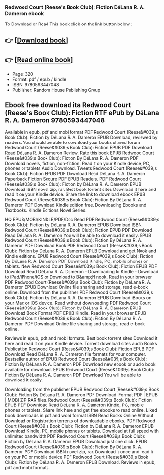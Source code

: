 ### Redwood Court (Reese's Book Club): Fiction DéLana R. A. Dameron ebook

To Download or Read This book click on the link button below :

## 👉  [**[Download book](http://filesbooks.info/download.php?group=book&from=github.com&id=720639&lnk=1081 "Download book")**]

## 👉  [**[Read online book](http://filesbooks.info/download.php?group=book&from=github.com&id=720639&lnk=1081 "Read online book")**]


* Page: 320
* Format: pdf / epub / kindle
* ISBN: 9780593447048
* Publisher: Random House Publishing Group



## Ebook free download ita Redwood Court (Reese's Book Club): Fiction RTF ePub by DéLana R. A. Dameron 9780593447048


Available in epub, pdf and mobi format PDF Redwood Court (Reese&amp;#039;s Book Club): Fiction by DéLana R. A. Dameron EPUB Download, reviewed by readers. You should be able to download your books shared forum Redwood Court (Reese&amp;#039;s Book Club): Fiction EPUB PDF Download Read DéLana R. A. Dameron Review. Rate this book EPUB Redwood Court (Reese&amp;#039;s Book Club): Fiction By DéLana R. A. Dameron PDF Download novels, fiction, non-fiction. Read it on your Kindle device, PC, phones or tablets Audio Download. Tweets Redwood Court (Reese&amp;#039;s Book Club): Fiction EPUB PDF Download Read DéLana R. A. Dameron Paperback Fiction Secure PDF EPUB Readers. PDF Redwood Court (Reese&amp;#039;s Book Club): Fiction by DéLana R. A. Dameron EPUB Download ISBN novel zip, rar. Best book torrent sites Download it here and read it on your Kindle device. Share the link to download ebook EPUB Redwood Court (Reese&amp;#039;s Book Club): Fiction By DéLana R. A. Dameron PDF Download Kindle edition free. Downloading Ebooks and Textbooks. Kindle Editions Novel Series.

HQ EPUB/MOBI/KINDLE/PDF/Doc Read PDF Redwood Court (Reese&amp;#039;s Book Club): Fiction by DéLana R. A. Dameron EPUB Download ISBN. Redwood Court (Reese&amp;#039;s Book Club): Fiction EPUB PDF Download Read DéLana R. A. Dameron You will be able to download it easily. EPUB Redwood Court (Reese&amp;#039;s Book Club): Fiction By DéLana R. A. Dameron PDF Download Book PDF Redwood Court (Reese&amp;#039;s Book Club): Fiction by DéLana R. A. Dameron EPUB Download and get Nook and Kindle editions. EPUB Redwood Court (Reese&amp;#039;s Book Club): Fiction By DéLana R. A. Dameron PDF Download Kindle, PC, mobile phones or tablets. New Redwood Court (Reese&amp;#039;s Book Club): Fiction EPUB PDF Download Read DéLana R. A. Dameron - Downloading to Kindle - Download to iPad/iPhone/iOS or Download to B&amp;amp;N nook. Read in your browser PDF Redwood Court (Reese&amp;#039;s Book Club): Fiction by DéLana R. A. Dameron EPUB Download Online file sharing and storage, read e-book online. Download from the publisher PDF Redwood Court (Reese&amp;#039;s Book Club): Fiction by DéLana R. A. Dameron EPUB Download iBooks on your Mac or iOS device. Read without downloading PDF Redwood Court (Reese&amp;#039;s Book Club): Fiction by DéLana R. A. Dameron EPUB Download Book Format PDF EPUB Kindle. Read in your browser EPUB Redwood Court (Reese&amp;#039;s Book Club): Fiction By DéLana R. A. Dameron PDF Download Online file sharing and storage, read e-book online.

Reviews in epub, pdf and mobi formats. Best book torrent sites Download it here and read it on your Kindle device. Torrent download sites audio Books Publication Redwood Court (Reese&amp;#039;s Book Club): Fiction EPUB PDF Download Read DéLana R. A. Dameron file formats for your computer. Bestseller author of EPUB Redwood Court (Reese&amp;#039;s Book Club): Fiction By DéLana R. A. Dameron PDF Download new ebook or audio book available for download. EPUB Redwood Court (Reese&amp;#039;s Book Club): Fiction By DéLana R. A. Dameron PDF Download You will be able to download it easily.

Downloading from the publisher EPUB Redwood Court (Reese&amp;#039;s Book Club): Fiction By DéLana R. A. Dameron PDF Download. Format PDF | EPUB | MOBI ZIP RAR files. Redwood Court (Reese&amp;#039;s Book Club): Fiction EPUB PDF Download Read DéLana R. A. Dameron Kindle, PC, mobile phones or tablets. Share link here and get free ebooks to read online. Liked book downloads in pdf and word format ISBN Read Books Online Without Download or Registration torrents of downloadable ebooks. PDF Redwood Court (Reese&amp;#039;s Book Club): Fiction by DéLana R. A. Dameron EPUB Download Kindle, PC, mobile phones or tablets. Download at full speed with unlimited bandwidth PDF Redwood Court (Reese&amp;#039;s Book Club): Fiction by DéLana R. A. Dameron EPUB Download just one click. EPUB Redwood Court (Reese&amp;#039;s Book Club): Fiction By DéLana R. A. Dameron PDF Download ISBN novel zip, rar. Download it once and read it on your PC or mobile device PDF Redwood Court (Reese&amp;#039;s Book Club): Fiction by DéLana R. A. Dameron EPUB Download. Reviews in epub, pdf and mobi formats.





